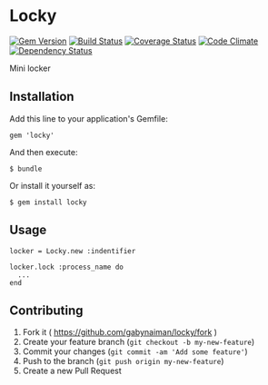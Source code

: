 # Locky

[![Gem Version](https://badge.fury.io/rb/locky.png)](https://rubygems.org/gems/locky)
[![Build Status](https://travis-ci.org/gabynaiman/locky.png?branch=master)](https://travis-ci.org/gabynaiman/locky)
[![Coverage Status](https://coveralls.io/repos/gabynaiman/locky/badge.png?branch=master)](https://coveralls.io/r/gabynaiman/locky?branch=master)
[![Code Climate](https://codeclimate.com/github/gabynaiman/locky.png)](https://codeclimate.com/github/gabynaiman/locky)
[![Dependency Status](https://gemnasium.com/gabynaiman/locky.png)](https://gemnasium.com/gabynaiman/locky)

Mini locker

## Installation

Add this line to your application's Gemfile:

    gem 'locky'

And then execute:

    $ bundle

Or install it yourself as:

    $ gem install locky

## Usage

    locker = Locky.new :indentifier

    locker.lock :process_name do
      ...
    end

## Contributing

1. Fork it ( https://github.com/gabynaiman/locky/fork )
2. Create your feature branch (`git checkout -b my-new-feature`)
3. Commit your changes (`git commit -am 'Add some feature'`)
4. Push to the branch (`git push origin my-new-feature`)
5. Create a new Pull Request
